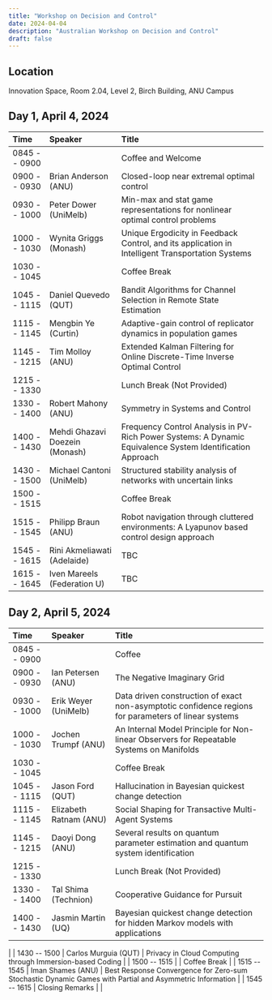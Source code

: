 ```yaml
---
title: "Workshop on Decision and Control"
date: 2024-04-04
description: "Australian Workshop on Decision and Control"
draft: false
---
```


## Location

Innovation Space, Room 2.04, Level 2, Birch Building, ANU Campus

## Day 1, April 4, 2024

| __Time__  | __Speaker__  | __Title__ |
| :----- | :-------- | :----------------|
| 0845 -- 0900 | | Coffee and Welcome  |
| 0900 -- 0930 | Brian Anderson (ANU) |  Closed-loop near extremal optimal control |
| 0930 -- 1000 | Peter Dower (UniMelb) | Min-max and stat game representations for nonlinear optimal control problems |
| 1000 -- 1030 | Wynita Griggs (Monash) |  Unique Ergodicity in Feedback Control, and its application in Intelligent Transportation Systems|
| 1030 -- 1045 | | Coffee Break |
| 1045 -- 1115 | Daniel Quevedo (QUT) |  Bandit Algorithms for Channel Selection in Remote State Estimation |
| 1115 -- 1145 | Mengbin Ye (Curtin) | Adaptive-gain control of replicator dynamics in population games |
| 1145 -- 1215 | Tim Molloy (ANU) | Extended Kalman Filtering for Online Discrete-Time Inverse Optimal Control |
| 1215 -- 1330 |  | Lunch Break (Not Provided) |
| 1330 -- 1400 | Robert Mahony (ANU) |   Symmetry in Systems and Control |
| 1400 -- 1430 | Mehdi Ghazavi Doezein (Monash) | Frequency Control Analysis in PV-Rich Power Systems: A Dynamic Equivalence System Identification Approach  |
| 1430 -- 1500 | Michael Cantoni (UniMelb)    | Structured stability analysis of networks with uncertain links |
| 1500 -- 1515 |  | Coffee Break  |
| 1515 -- 1545 | Philipp Braun (ANU) | Robot navigation through cluttered environments: A Lyapunov based control design approach  |
| 1545 -- 1615 | Rini Akmeliawati (Adelaide) | TBC  |
| 1615 -- 1645 | Iven Mareels (Federation U) | TBC |




## Day 2, April 5, 2024


| __Time__  | __Speaker__  | __Title__ |
| :----- | :---------- | :----------------|
| 0845 -- 0900 | | Coffee |
| 0900 -- 0930 | Ian Petersen (ANU) |  The Negative Imaginary Grid |
| 0930 -- 1000 | Erik Weyer (UniMelb) | Data driven construction of exact non-asymptotic confidence regions for parameters of linear systems|
| 1000 -- 1030 | Jochen Trumpf (ANU) | An Internal Model Principle for Non-linear Observers for Repeatable Systems on Manifolds |
| 1030 -- 1045 | | Coffee Break |
| 1045 -- 1115 | Jason Ford (QUT) |  Hallucination in Bayesian quickest change detection |
| 1115 -- 1145 | Elizabeth Ratnam (ANU) | Social Shaping for Transactive Multi-Agent Systems  |
| 1145 -- 1215 | Daoyi Dong (ANU) |  Several results on quantum parameter estimation and quantum system identification |
| 1215 -- 1330 | | Lunch Break (Not Provided) |
| 1330 -- 1400 | Tal Shima (Technion) | Cooperative Guidance for Pursuit  |
| 1400 -- 1430 | Jasmin Martin (UQ) |  Bayesian quickest change detection for hidden Markov models with applications
 |
| 1430 -- 1500 | Carlos Murguia (QUT) | Privacy in Cloud Computing through Immersion-based Coding  |
| 1500 -- 1515 | |  Coffee Break |
| 1515 -- 1545 | Iman Shames (ANU) | Best Response Convergence for Zero-sum Stochastic Dynamic Games with Partial and Asymmetric Information |
| 1545 -- 1615 | Closing Remarks |   |

 
